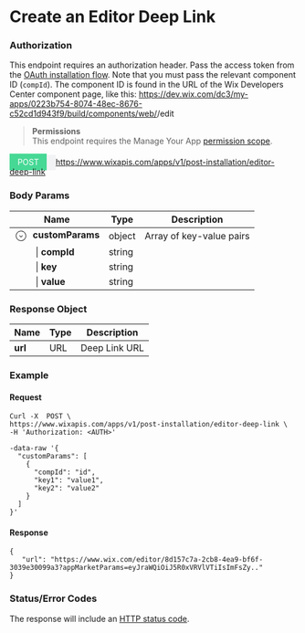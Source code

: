 # Create an Editor Deep Link

### Authorization

This endpoint requires an authorization header. Pass the access token from the [OAuth installation flow](https://dev.wix.com/api/rest/getting-started/authentication).
Note that you must pass the relevant component ID (`compId`). The component ID is found in the URL of the Wix Developers Center component page, like this: 
https://dev.wix.com/dc3/my-apps/0223b754-8074-48ec-8676-c52cd1d943f9/build/components/web/<ComponentID>/edit

<blockquote class='important' style="margin-bottom:20px">
  <p>
    <strong>Permissions</strong><br/>
    This endpoint requires the Manage Your App <a href="https://devforum.wix.com/en/article/available-permissions">permission scope</a>.
  </p>
</blockquote>

<span style="padding:6px;color:#fff;background-color:#46d895;">&nbsp;&nbsp;POST&nbsp;&nbsp;</span><a style="padding:6px;color:#000;background-color:#f2f3f4;font-size:12px;pointer-events:none;cursor:default;text-decoration:none;color:#000;">&nbsp;https://www.wixapis.com/apps/v1/post-installation/editor-deep-link</a>


### Body Params

 Name | Type | Description
---------|----------|---------
<svg viewBox="0 0 24 24" fill="currentColor" width="24" height="24" data-hook="expand-button" class="_2rAFf" style="transform: rotate(90deg);vertical-align:middle;"><path d="M12,21 C7.02943725,21 3,16.9705627 3,12 C3,7.02943725 7.02943725,3 12,3 C16.9705627,3 21,7.02943725 21,12 C21,16.9705627 16.9705627,21 12,21 Z M12,20 C16.418278,20 20,16.418278 20,12 C20,7.581722 16.418278,4 12,4 C7.581722,4 4,7.581722 4,12 C4,16.418278 7.581722,20 12,20 Z M11.8535534,14.8496784 C11.6582912,15.0449406 11.3417088,15.0449406 11.1464466,14.8496784 C10.9511845,14.6544163 10.9511845,14.3378338 11.1464466,14.1425716 L13.2929623,11.9963306 L11.1464466,9.85355339 C10.9511845,9.65829124 10.9511845,9.34170876 11.1464466,9.14644661 C11.3417088,8.95118446 11.6582912,8.95118446 11.8535534,9.14644661 L14.7071758,11.9963306 L11.8535534,14.8496784 Z"></path></svg>&nbsp;&nbsp;**customParams** | object |Array of key-value pairs
 <span style="margin-left:25%">&vert; **compId** | string |</span>
 <span style="margin-left:25%">&vert; **key** | string |</span>
 <span style="margin-left:25%">&vert; **value** | string |</span>

### Response Object

Name | Type | Description
---------|----------|---------
**url** | URL | Deep Link URL

### Example

#### Request

```CURL
Curl -X  POST \
https://www.wixapis.com/apps/v1/post-installation/editor-deep-link \
-H 'Authorization: <AUTH>'

-data-raw '{
  "customParams": [
    {
      "compId": "id",
      "key1": "value1",
      "key2": "value2"
    }
  ]
}'
```

#### Response

```
{
   "url": "https://www.wix.com/editor/8d157c7a-2cb8-4ea9-bf6f-3039e30099a3?appMarketParams=eyJraWQiOiJ5R0xVRVlVTiIsImFsZy.."
}
```

### Status/Error Codes

The response will include an [HTTP status code](https://dev.wix.com/api/rest/getting-started/errors).
